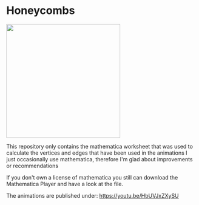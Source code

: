 # Honeycombs

<img src="https://www.dropbox.com/s/idp4obiaa6ewmcg/honeycombs.jpg" width="300">

This repository only contains the mathematica worksheet that was used to calculate the vertices and edges that have been used in the animations
I just occasionally use mathematica, therefore I'm glad about improvements or recommendations

If you don't own a license of mathematica you still can download the Mathematica Player and have a look at the file. 

The animations are published under:
https://youtu.be/HbUVJxZXySU
